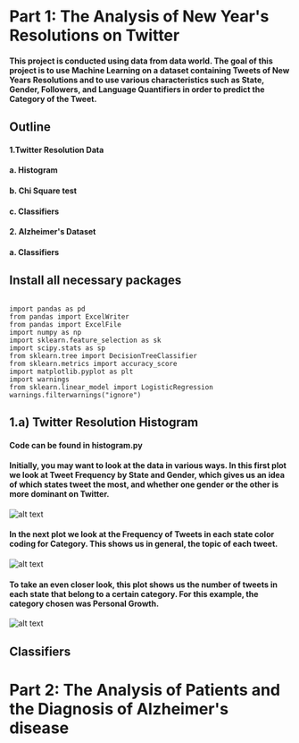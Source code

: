 # Part 1: The Analysis of New Year's Resolutions on Twitter

#### This project is conducted using data from data world. The goal of this project is to use Machine Learning on a dataset containing Tweets of New Years Resolutions and to use various characteristics such as State, Gender, Followers, and Language Quantifiers in order to predict the Category of the Tweet.

## Outline
#### 1.Twitter Resolution Data
####  a. Histogram
####  b. Chi Square test
####  c. Classifiers
#### 2. Alzheimer's Dataset
####  a. Classifiers
## Install all necessary packages
~~~~~~~~~~~~~{.python}

import pandas as pd
from pandas import ExcelWriter
from pandas import ExcelFile
import numpy as np
import sklearn.feature_selection as sk
import scipy.stats as sp
from sklearn.tree import DecisionTreeClassifier
from sklearn.metrics import accuracy_score
import matplotlib.pyplot as plt
import warnings
from sklearn.linear_model import LogisticRegression
warnings.filterwarnings("ignore")
~~~~~~~~~~~~~~

## 1.a) Twitter Resolution Histogram
#### Code can be found in histogram.py
#### Initially, you may want to look at the data in various ways. In this first plot we look at Tweet Frequency by State and Gender, which gives us an idea of which states tweet the most, and whether one gender or the other is more dominant on Twitter.
![alt text](https://github.com/lfc-math-cs/twitter-resolution/blob/master/TweetFreqByStateGender.png)

#### In the next plot we look at the Frequency of Tweets in each state color coding for Category. This shows us in general, the topic of each tweet.
![alt text](https://github.com/lfc-math-cs/twitter-resolution/blob/master/TweetFreqByStateCategory.png)

#### To take an even closer look, this plot shows us the number of tweets in each state that belong to a certain category. For this example, the category chosen was Personal Growth.

![alt text](https://github.com/lfc-math-cs/twitter-resolution/blob/master/SingleCategoryByState.png)

## Classifiers

# Part 2: The Analysis of Patients and the Diagnosis of Alzheimer's disease
